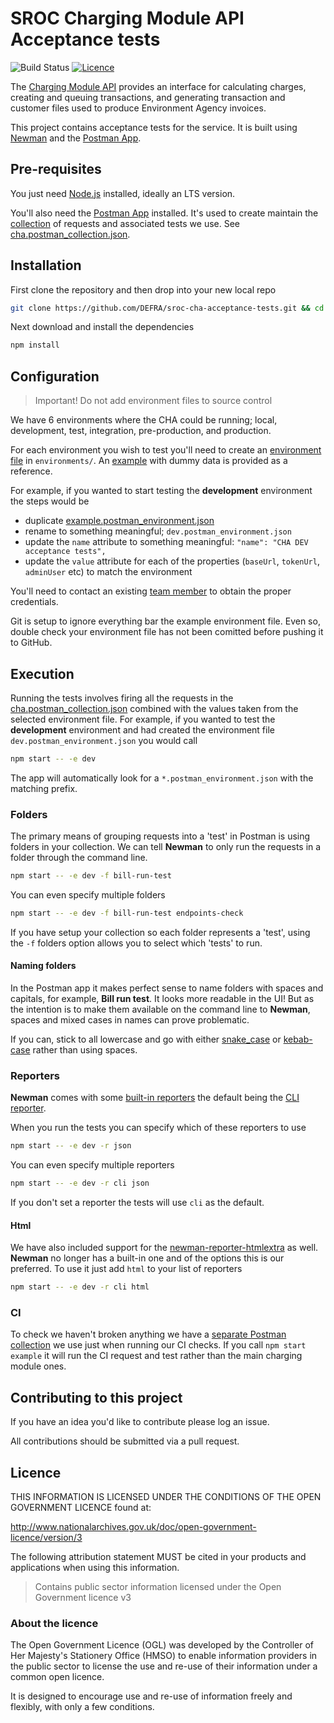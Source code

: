 # SROC Charging Module API Acceptance tests

![Build Status](https://github.com/DEFRA/sroc-cha-acceptance-tests/workflows/CI/badge.svg?branch=main)
[![Licence](https://img.shields.io/badge/Licence-OGLv3-blue.svg)](http://www.nationalarchives.gov.uk/doc/open-government-licence/version/3)

The [Charging Module API](https://github.com/defra/charging-module-api) provides an interface for calculating charges, creating and queuing transactions, and generating transaction and customer files used to produce Environment Agency invoices.

This project contains acceptance tests for the service. It is built using [Newman](https://github.com/postmanlabs/newman) and the [Postman App](https://www.postman.com/downloads/).

## Pre-requisites

You just need [Node.js](https://nodejs.org/en/) installed, ideally an LTS version.

You'll also need the [Postman App](https://www.postman.com/downloads/) installed. It's used to create maintain the [collection](https://learning.postman.com/docs/sending-requests/intro-to-collections/) of requests and associated tests we use. See [cha.postman_collection.json](cha.postman_collection.json).

## Installation

First clone the repository and then drop into your new local repo

```bash
git clone https://github.com/DEFRA/sroc-cha-acceptance-tests.git && cd sroc-cha-acceptance-tests
```

Next download and install the dependencies

```bash
npm install
```

## Configuration

> Important! Do not add environment files to source control

We have 6 environments where the CHA could be running; local, development, test, integration, pre-production, and production.

For each environment you wish to test you'll need to create an [environment file](https://learning.postman.com/docs/sending-requests/managing-environments/) in  `environments/`. An [example](/environments/example.postman_environment.json) with dummy data is provided as a reference.

For example, if you wanted to start testing the **development** environment the steps would be

- duplicate [example.postman_environment.json](/environments/example.postman_environment.json)
- rename to something meaningful; `dev.postman_environment.json`
- update the `name` attribute to something meaningful: `"name": "CHA DEV acceptance tests",`
- update the `value` attribute for each of the properties (`baseUrl`, `tokenUrl`, `adminUser` etc) to match the environment

You'll need to contact an existing [team member](https://github.com/DEFRA/sroc-service-team) to obtain the proper credentials.

Git is setup to ignore everything bar the example environment file. Even so, double check your environment file has not been comitted before pushing it to GitHub.

## Execution

Running the tests involves firing all the requests in the [cha.postman_collection.json](cha.postman_collection.json) combined with the values taken from the selected environment file. For example, if you wanted to test the **development** environment and had created the environment file `dev.postman_environment.json` you would call

```bash
npm start -- -e dev
```

The app will automatically look for a `*.postman_environment.json` with the matching prefix.

### Folders

The primary means of grouping requests into a 'test' in Postman is using folders in your collection. We can tell **Newman** to only run the requests in a folder through the command line.

```bash
npm start -- -e dev -f bill-run-test
```

You can even specify multiple folders

```bash
npm start -- -e dev -f bill-run-test endpoints-check
```

If you have setup your collection so each folder represents a 'test', using the `-f` folders option allows you to select which 'tests' to run.

#### Naming folders

In the Postman app it makes perfect sense to name folders with spaces and capitals, for example, **Bill run test**. It looks more readable in the UI! But as the intention is to make them available on the command line to **Newman**, spaces and mixed cases in names can prove problematic.

If you can, stick to all lowercase and go with either [snake_case](https://en.wikipedia.org/wiki/Snake_case) or [kebab-case](https://en.wikipedia.org/wiki/Letter_case#Special_case_styles) rather than using spaces.

### Reporters

**Newman** comes with some [built-in reporters](https://github.com/postmanlabs/newman#reporters) the default being the [CLI reporter](https://github.com/postmanlabs/newman#cli-reporter).

When you run the tests you can specify which of these reporters to use

```bash
npm start -- -e dev -r json
```

You can even specify multiple reporters

```bash
npm start -- -e dev -r cli json
```

If you don't set a reporter the tests will use `cli` as the default.

#### Html

We have also included support for the [newman-reporter-htmlextra](https://github.com/DannyDainton/newman-reporter-htmlextra) as well. **Newman** no longer has a built-in one and of the options this is our preferred. To use it just add `html` to your list of reporters

```bash
npm start -- -e dev -r cli html
```

### CI

To check we haven't broken anything we have a [separate Postman collection](/ci.postman_collection.json) we use just when running our CI checks. If you call `npm start example` it will run the CI request and test rather than the main charging module ones.

## Contributing to this project

If you have an idea you'd like to contribute please log an issue.

All contributions should be submitted via a pull request.

## Licence

THIS INFORMATION IS LICENSED UNDER THE CONDITIONS OF THE OPEN GOVERNMENT LICENCE found at:

<http://www.nationalarchives.gov.uk/doc/open-government-licence/version/3>

The following attribution statement MUST be cited in your products and applications when using this information.

> Contains public sector information licensed under the Open Government licence v3

### About the licence

The Open Government Licence (OGL) was developed by the Controller of Her Majesty's Stationery Office (HMSO) to enable information providers in the public sector to license the use and re-use of their information under a common open licence.

It is designed to encourage use and re-use of information freely and flexibly, with only a few conditions.
